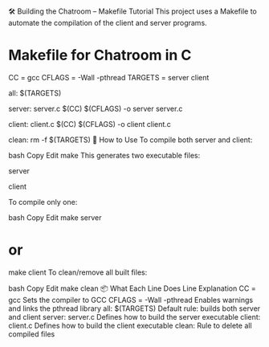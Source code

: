 🛠️ Building the Chatroom – Makefile Tutorial
This project uses a Makefile to automate the compilation of the client and server programs.


# Makefile for Chatroom in C

CC = gcc
CFLAGS = -Wall -pthread
TARGETS = server client

all: $(TARGETS)

server: server.c
	$(CC) $(CFLAGS) -o server server.c

client: client.c
	$(CC) $(CFLAGS) -o client client.c

clean:
	rm -f $(TARGETS)
🔧 How to Use
To compile both server and client:

bash
Copy
Edit
make
This generates two executable files:

server

client

To compile only one:

bash
Copy
Edit
make server
# or
make client
To clean/remove all built files:

bash
Copy
Edit
make clean
📦 What Each Line Does
Line	Explanation
CC = gcc	Sets the compiler to GCC
CFLAGS = -Wall -pthread	Enables warnings and links the pthread library
all: $(TARGETS)	Default rule: builds both server and client
server: server.c	Defines how to build the server executable
client: client.c	Defines how to build the client executable
clean:	Rule to delete all compiled files
